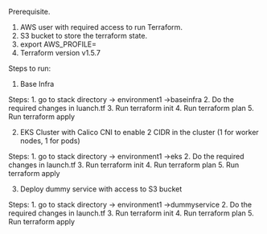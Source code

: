 Prerequisite.

1. AWS user with required access to run Terraform.
2. S3 bucket to store the terraform state.
3. export AWS_PROFILE=<Profile name>
4. Terraform version v1.5.7

Steps to run:

1. Base Infra

Steps: 1. go to stack directory -> environment1 ->baseinfra
       2. Do the required changes in luanch.tf
       3. Run terraform init
       4. Run terraform plan
       5. Run terraform apply

       
2. EKS Cluster with Calico CNI to enable 2 CIDR in the cluster (1 for worker nodes, 1 for pods)

Steps: 1. go to stack directory -> environment1 ->eks
       2. Do the required changes in launch.tf
       3. Run terraform init
       4. Run terraform plan
       5. Run terraform apply

3. Deploy dummy service with access to S3 bucket

Steps: 1. go to stack directory -> environment1 ->dummyservice
       2. Do the required changes in launch.tf
       3. Run terraform init
       4. Run terraform plan
       5. Run terraform apply
